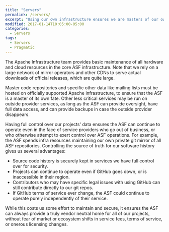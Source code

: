 ```yaml
---
title: "Servers"
permalink: /servers/
excerpt: "Using our own infrastructure ensures we are masters of our own fate."
modified: 2017-01-14T10:05:00-05:00
categories:
  - Servers
tags:
  - Servers
  - Pragmatic
---
```


The Apache Infrastructure team provides basic maintenance of all hardware and cloud resources in the core ASF infrastructure. Note that we rely on a large network of mirror operators and other CDNs to serve actual downloads of official releases, which are quite large.

Master code repositories and specific other data like mailing lists must be hosted on officially supported Apache infrastructure, to ensure that the ASF is a master of its own fate.  Other less critical services may be run on outside provider services, as long as the ASF can provide oversight, have full data access, and can provide backups in case the outside provider disappears.

Having full control over our projects' data ensures the ASF can continue to operate even in the face of service providers who go out of business, or who otherwise attempt to exert control over ASF operations.  For example, the ASF spends infra resources maintaining our own private git mirror of all ASF repositories.  Controlling the source of truth for our software history gives us several advantages:

- Source code history is securely kept in services we have full control over for security.
- Projects can continue to operate even if GitHub goes down, or is inaccessible in their region.
- Contributors who may have specific legal issues with using GitHub can still contribute directly to our git repos.
- If GitHub terms of service ever change, the ASF could continue to operate purely independently of their service.

While this costs us some effort to maintain and secure, it ensures the ASF can always provide a truly vendor neutral home for all of our projects, without fear of market or ecosystem shifts in service fees, terms of service, or onerous licensing changes.
